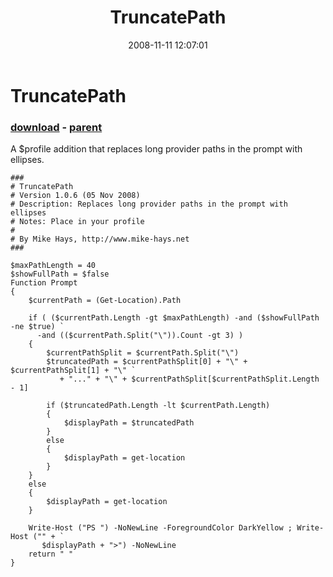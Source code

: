 ﻿---
pid:            666
poster:         Mike Hays
title:          TruncatePath
date:           2008-11-11 12:07:01
format:         posh
parent:         660
parent:         660

---

# TruncatePath

### [download](666.ps1) - [parent](660.md)

A $profile addition that replaces long provider paths in the prompt with ellipses.

```posh
###
# TruncatePath
# Version 1.0.6 (05 Nov 2008)
# Description: Replaces long provider paths in the prompt with ellipses
# Notes: Place in your profile
# 
# By Mike Hays, http://www.mike-hays.net
###

$maxPathLength = 40
$showFullPath = $false
Function Prompt
{
    $currentPath = (Get-Location).Path

    if ( ($currentPath.Length -gt $maxPathLength) -and ($showFullPath -ne $true) `
      -and (($currentPath.Split("\")).Count -gt 3) )
    {
        $currentPathSplit = $currentPath.Split("\")
        $truncatedPath = $currentPathSplit[0] + "\" + $currentPathSplit[1] + "\" `
           + "..." + "\" + $currentPathSplit[$currentPathSplit.Length - 1]

        if ($truncatedPath.Length -lt $currentPath.Length)
        {
            $displayPath = $truncatedPath
        }
        else
        {
            $displayPath = get-location
        }
    }
    else
    {
        $displayPath = get-location
    }

    Write-Host ("PS ") -NoNewLine -ForegroundColor DarkYellow ; Write-Host ("" + `
       $displayPath + ">") -NoNewLine
    return " "
}
```
